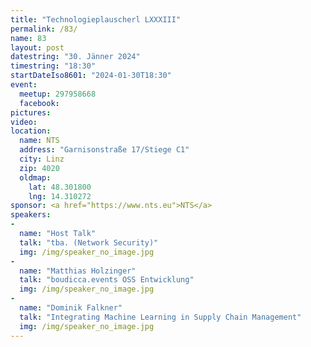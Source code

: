 ```yaml
---
title: "Technologieplauscherl LXXXIII"
permalink: /83/
name: 83
layout: post
datestring: "30. Jänner 2024"
timestring: "18:30"
startDateIso8601: "2024-01-30T18:30"
event:
  meetup: 297958668
  facebook:
pictures: 
video:
location:
  name: NTS
  address: "Garnisonstraße 17/Stiege C1"
  city: Linz
  zip: 4020
  oldmap:
    lat: 48.301800
    lng: 14.310272
sponsor: <a href="https://www.nts.eu">NTS</a>
speakers:
-
  name: "Host Talk"
  talk: "tba. (Network Security)"
  img: /img/speaker_no_image.jpg
-
  name: "Matthias Holzinger"
  talk: "boudicca.events OSS Entwicklung"
  img: /img/speaker_no_image.jpg
-
  name: "Dominik Falkner"
  talk: "Integrating Machine Learning in Supply Chain Management"
  img: /img/speaker_no_image.jpg
---
```

